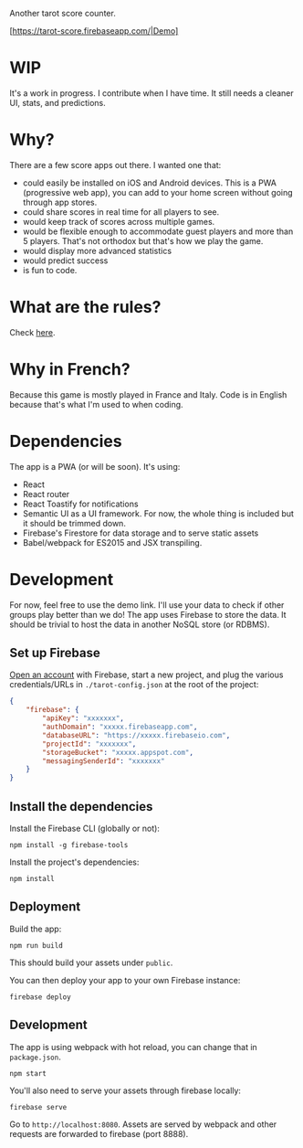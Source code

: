 Another tarot score counter.

[https://tarot-score.firebaseapp.com/|Demo]

# WIP
It's a work in progress. I contribute when I have time. It still needs a cleaner UI, stats, and predictions.

# Why?

There are a few score apps out there. I wanted one that:
- could easily be installed on iOS and Android devices. This is a PWA (progressive web app), you can add to your home screen without going through app stores.
- could share scores in real time for all players to see.
- would keep track of scores across multiple games.
- would be flexible enough to accommodate guest players and more than 5 players. That's not orthodox but that's how we play the game.
- would display more advanced statistics
- would predict success
- is fun to code.

# What are the rules?
Check [here](https://www.regles-de-jeux.com/regle-du-tarot/).

# Why in French?
Because this game is mostly played in France and Italy. Code is in English because that's what I'm used to when coding.

# Dependencies
The app is a PWA (or will be soon). It's using:
- React
- React router
- React Toastify for notifications
- Semantic UI as a UI framework. For now, the whole thing is included but it should be trimmed down.
- Firebase's Firestore for data storage and to serve static assets
- Babel/webpack for ES2015 and JSX transpiling.

# Development
For now, feel free to use the demo link. I'll use your data to check if other groups play better than we do! The app uses Firebase to store the data. It should be trivial to host the data in another NoSQL store (or RDBMS).

## Set up Firebase
[Open an account](https://firebase.google.com/) with Firebase, start a new project, and plug the various credentials/URLs in `./tarot-config.json` at the root of the project:

```json
{
    "firebase": {
        "apiKey": "xxxxxxx",
        "authDomain": "xxxxx.firebaseapp.com",
        "databaseURL": "https://xxxxx.firebaseio.com",
        "projectId": "xxxxxxx",
        "storageBucket": "xxxxx.appspot.com",
        "messagingSenderId": "xxxxxxx"
    }
}
```

## Install the dependencies
Install the Firebase CLI (globally or not):
```
npm install -g firebase-tools
```

Install the project's dependencies:
```
npm install
```

## Deployment
Build the app:

```
npm run build
```

This should build your assets under `public`.

You can then deploy your app to your own Firebase instance:
```
firebase deploy
```

## Development
The app is using webpack with hot reload, you can change that in `package.json`.
```
npm start
```

You'll also need to serve your assets through firebase locally:
```
firebase serve
```

Go to `http://localhost:8080`. Assets are served by webpack and other requests are forwarded to firebase (port 8888).